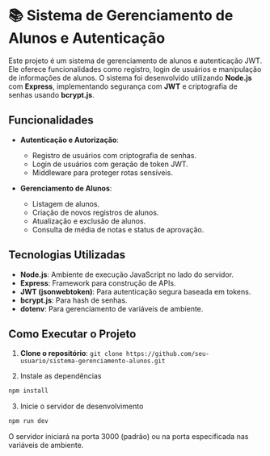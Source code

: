 # 📚 Sistema de Gerenciamento de Alunos e Autenticação

Este projeto é um sistema de gerenciamento de alunos e autenticação JWT. Ele oferece funcionalidades como registro, login de usuários e manipulação de informações de alunos. O sistema foi desenvolvido utilizando **Node.js** com **Express**, implementando segurança com **JWT** e criptografia de senhas usando **bcrypt.js**.

## Funcionalidades

- **Autenticação e Autorização**:
  - Registro de usuários com criptografia de senhas.
  - Login de usuários com geração de token JWT.
  - Middleware para proteger rotas sensíveis.

- **Gerenciamento de Alunos**:
  - Listagem de alunos.
  - Criação de novos registros de alunos.
  - Atualização e exclusão de alunos.
  - Consulta de média de notas e status de aprovação.

## Tecnologias Utilizadas

- **Node.js**: Ambiente de execução JavaScript no lado do servidor.
- **Express**: Framework para construção de APIs.
- **JWT (jsonwebtoken)**: Para autenticação segura baseada em tokens.
- **bcrypt.js**: Para hash de senhas.
- **dotenv**: Para gerenciamento de variáveis de ambiente.

## Como Executar o Projeto

1. **Clone o repositório**:
   `git clone https://github.com/seu-usuario/sistema-gerenciamento-alunos.git`

2. Instale as dependências
```bash
npm install
```

3. Inicie o servidor de desenvolvimento
```bash
npm run dev
```

O servidor iniciará na porta 3000 (padrão) ou na porta especificada nas variáveis de ambiente.
